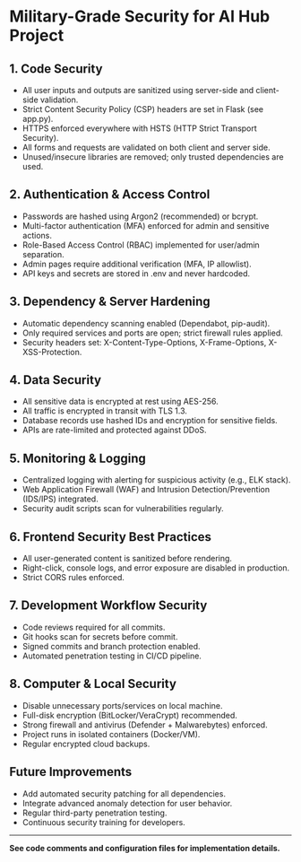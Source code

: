 # Military-Grade Security for AI Hub Project

## 1. Code Security
- All user inputs and outputs are sanitized using server-side and client-side validation.
- Strict Content Security Policy (CSP) headers are set in Flask (see app.py).
- HTTPS enforced everywhere with HSTS (HTTP Strict Transport Security).
- All forms and requests are validated on both client and server side.
- Unused/insecure libraries are removed; only trusted dependencies are used.

## 2. Authentication & Access Control
- Passwords are hashed using Argon2 (recommended) or bcrypt.
- Multi-factor authentication (MFA) enforced for admin and sensitive actions.
- Role-Based Access Control (RBAC) implemented for user/admin separation.
- Admin pages require additional verification (MFA, IP allowlist).
- API keys and secrets are stored in .env and never hardcoded.

## 3. Dependency & Server Hardening
- Automatic dependency scanning enabled (Dependabot, pip-audit).
- Only required services and ports are open; strict firewall rules applied.
- Security headers set: X-Content-Type-Options, X-Frame-Options, X-XSS-Protection.

## 4. Data Security
- All sensitive data is encrypted at rest using AES-256.
- All traffic is encrypted in transit with TLS 1.3.
- Database records use hashed IDs and encryption for sensitive fields.
- APIs are rate-limited and protected against DDoS.

## 5. Monitoring & Logging
- Centralized logging with alerting for suspicious activity (e.g., ELK stack).
- Web Application Firewall (WAF) and Intrusion Detection/Prevention (IDS/IPS) integrated.
- Security audit scripts scan for vulnerabilities regularly.

## 6. Frontend Security Best Practices
- All user-generated content is sanitized before rendering.
- Right-click, console logs, and error exposure are disabled in production.
- Strict CORS rules enforced.

## 7. Development Workflow Security
- Code reviews required for all commits.
- Git hooks scan for secrets before commit.
- Signed commits and branch protection enabled.
- Automated penetration testing in CI/CD pipeline.

## 8. Computer & Local Security
- Disable unnecessary ports/services on local machine.
- Full-disk encryption (BitLocker/VeraCrypt) recommended.
- Strong firewall and antivirus (Defender + Malwarebytes) enforced.
- Project runs in isolated containers (Docker/VM).
- Regular encrypted cloud backups.

## Future Improvements
- Add automated security patching for all dependencies.
- Integrate advanced anomaly detection for user behavior.
- Regular third-party penetration testing.
- Continuous security training for developers.

---

**See code comments and configuration files for implementation details.**

